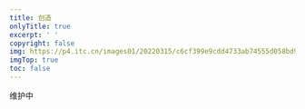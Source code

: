 ```yaml
---
title: 创造
onlyTitle: true
excerpt: ' '
copyright: false
img: https://p4.itc.cn/images01/20220315/c6cf399e9cdd4733ab74555d058bd920.jpeg
imgTop: true
toc: false
---
```

维护中